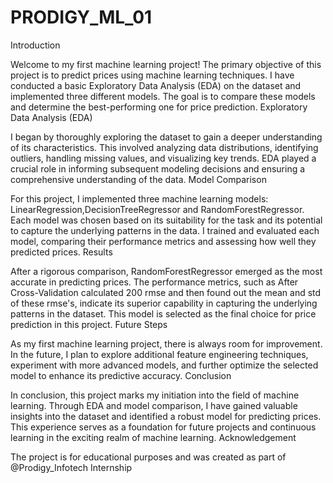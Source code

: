 # PRODIGY_ML_01
Introduction

Welcome to my first machine learning project! The primary objective of this project is to predict prices using machine learning techniques. I have conducted a basic Exploratory Data Analysis (EDA) on the dataset and implemented three different models. The goal is to compare these models and determine the best-performing one for price prediction.
Exploratory Data Analysis (EDA)

I began by thoroughly exploring the dataset to gain a deeper understanding of its characteristics. This involved analyzing data distributions, identifying outliers, handling missing values, and visualizing key trends. EDA played a crucial role in informing subsequent modeling decisions and ensuring a comprehensive understanding of the data.
Model Comparison

For this project, I implemented three machine learning models: LinearRegression,DecisionTreeRegressor and RandomForestRegressor. Each model was chosen based on its suitability for the task and its potential to capture the underlying patterns in the data. I trained and evaluated each model, comparing their performance metrics and assessing how well they predicted prices.
Results

After a rigorous comparison, RandomForestRegressor emerged as the most accurate in predicting prices. The performance metrics, such as After Cross-Validation calculated 200 rmse and then found out the mean and std of these rmse's, indicate its superior capability in capturing the underlying patterns in the dataset. This model is selected as the final choice for price prediction in this project.
Future Steps

As my first machine learning project, there is always room for improvement. In the future, I plan to explore additional feature engineering techniques, experiment with more advanced models, and further optimize the selected model to enhance its predictive accuracy.
Conclusion

In conclusion, this project marks my initiation into the field of machine learning. Through EDA and model comparison, I have gained valuable insights into the dataset and identified a robust model for predicting prices. This experience serves as a foundation for future projects and continuous learning in the exciting realm of machine learning.
Acknowledgement

The project is for educational purposes and was created as part of @Prodigy_Infotech Internship
